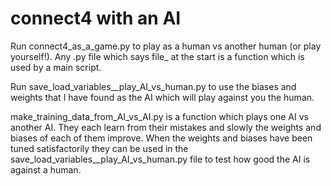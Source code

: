 # connect4 with an AI

Run connect4_as_a_game.py to play as a human vs another human (or play yourself!).
Any .py file which says file_ at the start is a function which is used by a main script.

Run save_load_variables__play_AI_vs_human.py to use the biases and weights that I have found as the AI which will play against you the human.

make_training_data_from_AI_vs_AI.py is a function which plays one AI vs another AI.
They each learn from their mistakes and slowly the weights and biases of each of them improve.
When the weights and biases have been tuned satisfactorily they can be used in the save_load_variables__play_AI_vs_human.py file to test how good the AI is against a human.

